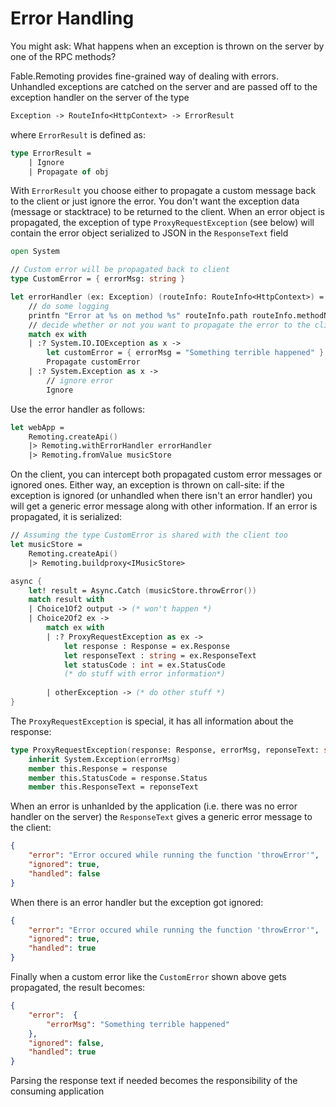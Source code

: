 # Error Handling

You might ask: What happens when an exception is thrown on the server by one of the RPC methods? 

Fable.Remoting provides fine-grained way of dealing with errors. Unhandled exceptions are catched on the server and are passed off to the exception handler on the server of the type 
```fs
Exception -> RouteInfo<HttpContext> -> ErrorResult
``` 
where `ErrorResult` is defined as:
```fs
type ErrorResult = 
    | Ignore
    | Propagate of obj
```
With `ErrorResult` you choose either to propagate a custom message back to the client or just ignore the error. You don't want the exception data (message or stacktrace) to be returned to the client. When an error object is propagated, the exception of type `ProxyRequestException` (see below) will contain the error object serialized to JSON in the `ResponseText` field
```fs
open System

// Custom error will be propagated back to client
type CustomError = { errorMsg: string }

let errorHandler (ex: Exception) (routeInfo: RouteInfo<HttpContext>) = 
    // do some logging
    printfn "Error at %s on method %s" routeInfo.path routeInfo.methodName
    // decide whether or not you want to propagate the error to the client
    match ex with
    | :? System.IO.IOException as x ->
        let customError = { errorMsg = "Something terrible happened" }
        Propagate customError
    | :? System.Exception as x ->
        // ignore error
        Ignore
```
Use the error handler as follows:
```fs
let webApp = 
    Remoting.createApi()
    |> Remoting.withErrorHandler errorHandler
    |> Remoting.fromValue musicStore   
```
On the client, you can intercept both propagated custom error messages or ignored ones. Either way, an exception is thrown on call-site: if the exception is ignored (or unhandled when there isn't an error handler) you will get a generic error message along with other information. If an error is propagated, it is serialized:
```fs
// Assuming the type CustomError is shared with the client too
let musicStore = 
    Remoting.createApi()
    |> Remoting.buildproxy<IMusicStore>

async {
    let! result = Async.Catch (musicStore.throwError()) 
    match result with 
    | Choice1Of2 output -> (* won't happen *)
    | Choice2Of2 ex ->
        match ex with  
        | :? ProxyRequestException as ex -> 
            let response : Response = ex.Response 
            let responseText : string = ex.ResponseText
            let statusCode : int = ex.StatusCode 
            (* do stuff with error information*) 
        
        | otherException -> (* do other stuff *)    
}
```
The `ProxyRequestException` is special, it has all information about the response:
```fs
type ProxyRequestException(response: Response, errorMsg, reponseText: string) = 
    inherit System.Exception(errorMsg)
    member this.Response = response 
    member this.StatusCode = response.Status
    member this.ResponseText = reponseText 
```
When an error is unhanlded by the application (i.e. there was no error handler on the server) the `ResponseText` gives a generic error message to the client:
```json
{ 
    "error": "Error occured while running the function 'throwError'", 
    "ignored": true, 
    "handled": false 
}  
```
When there is an error handler but the exception got ignored:
```json
{ 
    "error": "Error occured while running the function 'throwError'", 
    "ignored": true, 
    "handled": true
}     
```
Finally when a custom error like the `CustomError` shown above gets propagated, the result becomes:
```json
{ 
    "error":  {
        "errorMsg": "Something terrible happened"
    },
    "ignored": false, 
    "handled": true 
}  
```
Parsing the response text if needed becomes the responsibility of the consuming application 